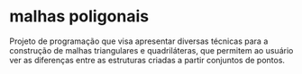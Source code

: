 # malhas poligonais
 Projeto de programação que visa apresentar diversas técnicas para a construção de malhas triangulares e quadriláteras, que permitem ao usuário ver as diferenças entre as estruturas criadas a partir conjuntos de pontos.
